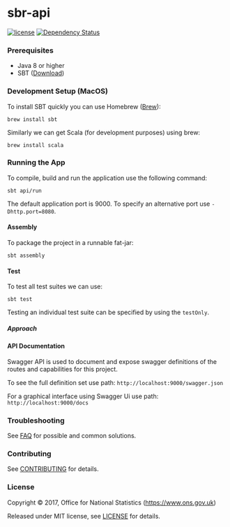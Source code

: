 # sbr-api
[![license](https://img.shields.io/github/license/mashape/apistatus.svg)]()
[![Dependency Status](https://www.versioneye.com/user/projects/58e23bf2d6c98d00417476cc/badge.svg?style=flat-square)](https://www.versioneye.com/user/projects/58e23bf2d6c98d00417476cc)


### Prerequisites

* Java 8 or higher
* SBT ([Download](http://www.scala-sbt.org/))


### Development Setup (MacOS)

To install SBT quickly you can use Homebrew ([Brew](http://brew.sh)):
```shell
brew install sbt
```
Similarly we can get Scala (for development purposes) using brew:
```shell
brew install scala
```


### Running the App

To compile, build and run the application use the following command:

```shell
sbt api/run
```
The default application port is 9000. To specify an alternative port use `-Dhttp.port=8080`.

#### Assembly

To package the project in a runnable fat-jar:

```shell
sbt assembly
```

#### Test

To test all test suites we can use:

```shell
sbt test
```

Testing an individual test suite can be specified by using the `testOnly`.

##### Approach


#### API Documentation
Swagger API is used to document and expose swagger definitions of the routes and capabilities for this project.

 To see the full definition set use path:
 `http://localhost:9000/swagger.json`
 
 For a graphical interface using Swagger Ui use path:
 `http://localhost:9000/docs`
 
### Troubleshooting
See [FAQ](FAQ.md) for possible and common solutions.

### Contributing

See [CONTRIBUTING](CONTRIBUTING.md) for details.

### License

Copyright ©‎ 2017, Office for National Statistics (https://www.ons.gov.uk)

Released under MIT license, see [LICENSE](LICENSE.md) for details.
